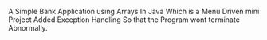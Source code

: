 A Simple Bank Application using Arrays In Java Which is a Menu Driven mini Project
Added Exception Handling So that the Program wont terminate Abnormally.
